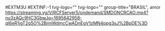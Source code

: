 #EXTM3U 
#EXTINF:-1 tvg-logo="" tvg-logo="" group-title="BRASIL", amor 
https://streaming.vg/V/RCFServer5/ondemand/SMDONCRCAO.mp4?nu3zAQc9HC3GbwJq=1695642958-ql6eR1jgT2q5O%2BrmWdmcCwADnEgV1zMN4ppg3sJ%2BpDE%3D
